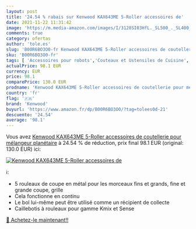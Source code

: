 ```yaml
---
layout: post
title: '24.54 % rabais sur Kenwood KAX643ME 5-Roller accessoires de'
date: 2021-11-22 11:31:42
image: 'https://m.media-amazon.com/images/I/3128SI03HfL._SL500_._SL400_.jpg'
comments: true
category: ofertas
author: 'tole.es'
slug: 'B00R6BO3O0-fr Kenwood KAX643ME 5-Roller accessoires de coutellerie pour...'
sku: 'B00R6BO3O0-fr'
tags: [ 'Accessoires pour robots','Couteaux et Ustensiles de Cuisine','Cuisine et Maison','Petit électroménager','Pièces et accessoires pour petit électroménager','kenwood', ]
actualPrice: 98.1 EUR
currency: EUR
price: 98.1
comparePrice: 130.0 EUR
prodname: 'Kenwood KAX643ME 5-Roller accessoires de coutellerie pour mélangeur planétaire'
country: 'fr'
flag: '🇫🇷'
brand: 'Kenwood'
buyurl: 'https://www.amazon.fr/dp/B00R6BO3O0/?tag=tolees0d-21'
descuento: '24.54'
average: '98.1'
---
```


Vous avez [Kenwood KAX643ME 5-Roller accessoires de coutellerie pour mélangeur planétaire](https://www.amazon.fr/dp/B00R6BO3O0/?tag=tolees0d-21)  à  24.54 % de réduction, prix final  98.1 EUR (original: 130.0 EUR) ici:

[![Kenwood KAX643ME 5-Roller accessoires de](https://m.media-amazon.com/images/I/3128SI03HfL._SL500_._SL400_.jpg)](https://www.amazon.fr/dp/B00R6BO3O0/?tag=tolees0d-21)

ℹ️:

- 5 rouleaux de coupe en métal pour les morceaux fins et grands, fine et grande coupe, grille
- Cela fonctionne en continu
- Le bol lui-même peut être utilisé comme un récipient de collecte
- Caillebotis à rouleaux pour gamme Kmix et Sense

[🛒 Achetez-le maintenant!!](https://www.amazon.fr/dp/B00R6BO3O0/?tag=tolees0d-21)
